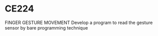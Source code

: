 # CE224
FINGER GESTURE MOVEMENT 
Develop a program to read the gesture sensor by bare programming technique
